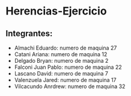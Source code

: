 # Herencias-Ejercicio

## Integrantes:
- Almachi Eduardo: numero de maquina 27
- Catani Ariana: numero de maquina 12
- Delgado Bryan: numero de maquina 2
- Falconi Juan Pablo: numero de maquina 22
- Lascano David: numero de maquina 7
- Valenzuela Jared: numero de maquina 17
- Vilcacundo Anrdrew: numero de maquina 32
